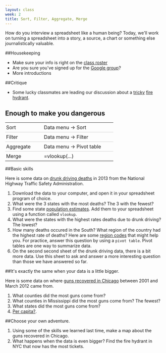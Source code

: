 ```yaml
---
layout: class
week: 2
title: Sort, Filter, Aggregate, Merge
---
```


How do you interview a spreadsheet like a human being? Today, we'll work on turning a spreadsheet into a story, a source, a chart or something else journalistically valuable.

##Housekeeping

-   Make sure your info is right on the [class roster](https://docs.google.com/spreadsheets/d/1W753AamUgr9wTKawTzDbJooIbyP_v5H_iWZg9a8ZTZY/edit#gid=0)
-   Are you sure you've signed up for the [Google group](https://groups.google.com/forum/#!forum/spring-2015-data-journalism)?
- More introductions

##Critique

- Some lucky classmates are leading our discussion about a [tricky](http://iquantny.tumblr.com/post/83696310037/meet-the-fire-hydrant-that-unfairly-nets-nyc
) [fire](http://iquantny.tumblr.com/post/83770853308/update-single-fire-hydrant-nets-nyc-33-000-a
) [hydrant](http://iquantny.tumblr.com/post/87573867759/success-how-nyc-open-data-and-reddit-saved-new).


## Enough to make you dangerous

<style type="text/css">
	table {
		border-collapse: collapse;
	}
	tr {
		border-bottom: 1px solid #ccc;
	}
	td {
		padding: 5px 40px 5px 3px;
	}
	tr:last-of-type {
		border-bottom: none;
	}
</style>

<table>
	<tr><td>Sort</td><td>Data menu &#8594; Sort</td></tr>
	<tr><td>Filter</td><td>Data menu &#8594; Filter</td></tr>
	<tr><td>Aggregate</td><td>Data menu &#8594; Pivot table</td></tr>
	<tr><td>Merge</td><td>=vlookup(...)</td></tr>
</table>

##Basic skills

Here is some data on <a href = "drunkdrivingdeaths.xls">drunk driving deaths</a> in 2013 from the National Highway Traffic Safety Administration.


1. Download the data to your computer, and open it in your spreadsheet program of choice. 
2. What were the 3 states with the most deaths? The 3 with the fewest?
3. Find some state <a href = "http://www.census.gov/popest/data/state/totals/2013/"> population estimates</a>. Add them to your spreadsheet using a function called <code>vlookup</code>. 
4. What were the states with the highest rates deaths due to drunk driving? The lowest?
5. How many deaths occured in the South? What region of the country had the highest rate of deaths? Here are some <a href = "http://kpq.github.io/sherp-31/assets/data/nytnames.xls">region codes</a> that might help you. For practice, answer this question by using a <code>pivot table</code>. Pivot tables are one way to summarize data.
5. On the second second sheet of the drunk driving data, there is a bit more data. Use this sheet to ask and answer a more interesting question than those we have answered so far.
 
##It's exactly the same when your data is a little bigger.

<p>Here is some data on where <a href="http://kpq.github.io/nyu-data-journalism-fall-2014/classes/codey-code-code/chicago-starter.xlsx">guns recovered in Chicago</a> between 2001 and March 2012 came from.</p>

1. What counties did the most guns come from?
2. What counties in Mississippi did the most guns come from? The fewest?
3. What states did the most guns come from?
4. <a href = "http://www.ers.usda.gov/dataFiles/CountyLevelDatasets/PopulationEstimates.xls"> Per capita?</a>. 


##Choose your own adventure.
1. Using some of the skills we learned last time, make a map about the guns recovered in Chicago.
2. What happens when the data is even bigger? Find the fire hydrant in NYC that now has the most tickets.

